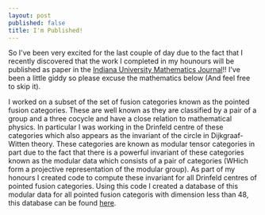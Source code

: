 ```yaml
---
layout: post
published: false
title: I'm Published!
---
```


So I've been very excited for the last couple of day due to the fact that I recently discovered that the work I completed in my hounours will be published as paper in the [Indiana University Mathematics Journal](https://www.iumj.indiana.edu/)!! I've been a little giddy so please excuse the mathematics below (And feel free to skip it).

I worked on a subset of the set of fusion categories known as the pointed fusion categories. These are well known as they are classified by a pair of a group and a three cocycle and have a close relation to mathematical physics. In particular I was working in the Drinfeld centre of these categories which also appears as the invariant of the circle in Dijkgraaf-Witten theory. These categories are known as modular tensor categories in part due to the fact that there is a powerful invariant of these categories known as the modular data which consists of a pair of categories (WHich form a projective representation of the modular group). As part of my honours I created code to compute these invariant for all Drinfeld centres of pointed fusion categories. Using this code I created a database of this modular data for all pointed fusion categoris with dimension less than 48, this database can be found [here](https://tqft.net/web/research/students/AngusGruen/).
